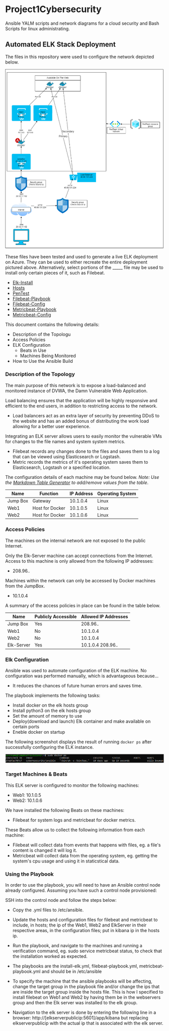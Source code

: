 # Project1Cybersecurity
Ansible YALM scripts and network diagrams for a cloud security and Bash Scripts for linux administrating.



## Automated ELK Stack Deployment

The files in this repository were used to configure the network depicted below.

![](Images/Diagrams/Network.png)

These files have been tested and used to generate a live ELK deployment on Azure. They can be used to either recreate the entire deployment pictured above. Alternatively, select portions of the _____ file may be used to install only certain pieces of it, such as Filebeat.

  - [Elk-Install](Ansible/install-elk.yml)
  - [Hosts](Ansible/hosts.txt)
  - [PenTest](Ansibles/pentest.yml)
  - [Filebeat-Playbook](Ansible/filebeat-playbook.yml)
  - [Filebeat-Config](Ansible/filebeat-config.yml)
  - [Metricbeat-Playbook](Ansible/metricbeat-playbook.yml)
  - [Metricbeat-Config](Ansible/metricbeat-config.yml)

This document contains the following details:
- Description of the Topologu
- Access Policies
- ELK Configuration
  - Beats in Use
  - Machines Being Monitored
- How to Use the Ansible Build


### Description of the Topology

The main purpose of this network is to expose a load-balanced and monitored instance of DVWA, the Damn Vulnerable Web Application.

Load balancing ensures that the application will be highly responsive and efficient to the end users, in addition to restricting access to the network.
- Load balancers act as an extra layer of security by preventing DDoS to the website and has an added bonus of distributing the work
	load allowing for a better user experience.

Integrating an ELK server allows users to easily monitor the vulnerable VMs for changes to the file names and system system metrics.
- Filebeat records any changes done to the files and saves them to a log that can be viewed using Elasticsearch or Logstash.
- Metric records the metrics of it's operating system saves them to Elasticsearch, Logstash or a specified location.

The configuration details of each machine may be found below.
_Note: Use the [Markdown Table Generator](http://www.tablesgenerator.com/markdown_tables) to add/remove values from the table_.

| Name     | Function        | IP Address | Operating System |
|----------|-----------------|------------|------------------|
| Jump Box | Gateway         | 10.1.0.4   | Linux            |
| Web1     | Host for Docker | 10.1.0.5   | Linux            |
| Web2     | Host for Docker | 10.1.0.6   | Linux            |

### Access Policies

The machines on the internal network are not exposed to the public Internet. 

Only the Elk-Server machine can accept connections from the Internet. Access to this machine is only allowed from the following IP addresses:
- 208.96.*.*

Machines within the network can only be accessed by Docker machines from the JumpBox.
- 10.1.0.4

A summary of the access policies in place can be found in the table below.

| Name       | Publicly Accessible | Allowed IP Addresses |
|------------|---------------------|----------------------|
| Jump Box   | Yes                 | 208.96.*.*           |
| Web1       | No                  | 10.1.0.4             |
| Web2       | No                  | 10.1.0.4             |
| Elk-Server | Yes                 | 10.1.0.4 208.96.*.*  |

### Elk Configuration

Ansible was used to automate configuration of the ELK machine. No configuration was performed manually, which is advantageous because...
- It reduces the chances of future human errors and saves time.

The playbook implements the following tasks:
- Install docker on the elk hosts group
- Install python3 on the elk hosts group
- Set the amount of memory to use
- Deploy(download and launch) Elk container and make available on certain ports
- Eneble docker on startup

The following screenshot displays the result of running `docker ps` after successfully configuring the ELK instance.

![](Images/docker_ps_output.png)

### Target Machines & Beats
This ELK server is configured to monitor the following machines:
- Web1: 10.1.0.5
- Web2: 10.1.0.6

We have installed the following Beats on these machines:
- Filebeat for system logs and metricbeat for docker metrics. 

These Beats allow us to collect the following information from each machine:
- Filebeat will collect data from events that happens with files, eg. a file's content is changed it will log it.
- Metricbeat will collect data from the operating system, eg. getting the system's cpu usage and using it in staticstical data.

### Using the Playbook
In order to use the playbook, you will need to have an Ansible control node already configured. Assuming you have such a control node provisioned: 

SSH into the control node and follow the steps below:
- Copy the .yml files to /etc/ansible.
- Update the hosts and configuration files for filebeat and metricbeat to include, in hosts; the ip of the Web1, Web2 and ElkServer in their respective areas,
	in the configuration files; put in kibana ip in the hosts ip.
- Run the playbook, and navigate to the machines and running a verification command, eg. sudo service metricbeat status, to check that 
	the installation worked as expected.

- The playbooks are the install-elk.yml, filebeat-playbook.yml, metricbeat-playbook.yml and should be in /etc/ansible
- To specify the machine that the ansible playbooks will be affecting, change the target group in the playbook file and/or change
	the ips that are inside the target group inside the hosts file. This is how I specified to install filebeat on Web1 and Web2
	by having them be in the webservers group and then the Elk server was installed to the elk group.
- Navigation to the elk server is done by entering the following line in a browser: http://[elkserverpublicip:5601]/app/kibana
	but replacing elkserverpublicip with the actual ip that is associated with the elk server.